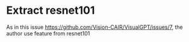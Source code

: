 # Extract resnet101 
As in this issue https://github.com/Vision-CAIR/VisualGPT/issues/7, the author use feature from resnet101 
